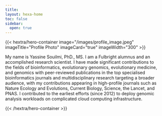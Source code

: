 ```yaml
---
title: 
layout: hexa-home
toc: false
sidebar:
  open: true
---
```


{{< hextra/hero-container image="/images/profile_image.jpeg" imageTitle="Profile Photo" imageCard="true" imageWidth="300" >}}

My name is Yassine Souilmi, PhD., MS. I am a Fulbright alumnus and an accomplished research scientist. I have made significant contributions to the fields of bioinformatics, evolutionary genomics, evolutionary medicine, and genomics with peer-reviewed publications in the top specialised bioinformatics journals and multidisciplinary research targeting a broader audience, with my contributions appearing in high-profile journals such as Nature Ecology and Evolutions, Current Biology, Science, the Lancet, and PNAS. I contributed to the earliest efforts (since 2012) to deploy genomic analysis workloads on complicated cloud computing infrastructure.

{{< /hextra/hero-container >}}